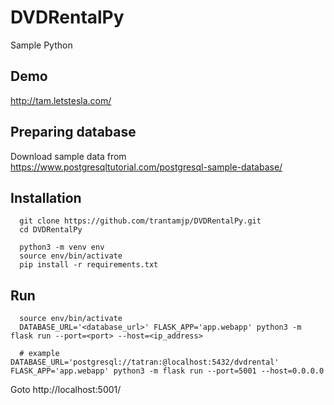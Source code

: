 # DVDRentalPy

Sample Python

## Demo

<a href="http://tam.letstesla.com/" target="_blank">http://tam.letstesla.com/</a>

## Preparing database

Download sample data from https://www.postgresqltutorial.com/postgresql-sample-database/

## Installation

```
  git clone https://github.com/trantamjp/DVDRentalPy.git
  cd DVDRentalPy

  python3 -m venv env
  source env/bin/activate
  pip install -r requirements.txt
```

## Run

```
  source env/bin/activate
  DATABASE_URL='<database_url>' FLASK_APP='app.webapp' python3 -m flask run --port=<port> --host=<ip_address>

  # example DATABASE_URL='postgresql://tatran:@localhost:5432/dvdrental' FLASK_APP='app.webapp' python3 -m flask run --port=5001 --host=0.0.0.0
```

Goto http://localhost:5001/
